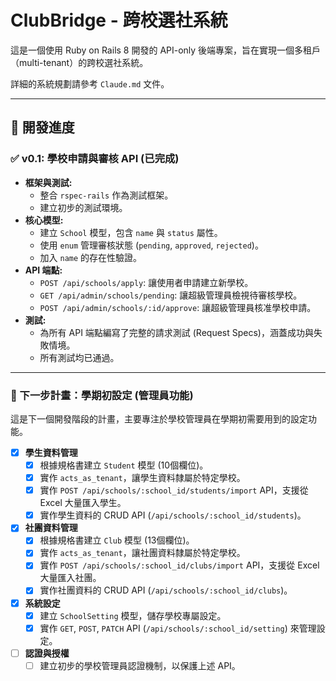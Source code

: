 # ClubBridge - 跨校選社系統

這是一個使用 Ruby on Rails 8 開發的 API-only 後端專案，旨在實現一個多租戶（multi-tenant）的跨校選社系統。

詳細的系統規劃請參考 `Claude.md` 文件。

---

## 🚧 開發進度

### ✅ v0.1: 學校申請與審核 API (已完成)

- **框架與測試:**
  - 整合 `rspec-rails` 作為測試框架。
  - 建立初步的測試環境。
- **核心模型:**
  - 建立 `School` 模型，包含 `name` 與 `status` 屬性。
  - 使用 `enum` 管理審核狀態 (`pending`, `approved`, `rejected`)。
  - 加入 `name` 的存在性驗證。
- **API 端點:**
  - `POST /api/schools/apply`: 讓使用者申請建立新學校。
  - `GET /api/admin/schools/pending`: 讓超級管理員檢視待審核學校。
  - `POST /api/admin/schools/:id/approve`: 讓超級管理員核准學校申請。
- **測試:**
  - 為所有 API 端點編寫了完整的請求測試 (Request Specs)，涵蓋成功與失敗情境。
  - 所有測試均已通過。

---

### 📝 下一步計畫：學期初設定 (管理員功能)

這是下一個開發階段的計畫，主要專注於學校管理員在學期初需要用到的設定功能。

- [x] **學生資料管理**
  - [x] 根據規格書建立 `Student` 模型 (10個欄位)。
  - [x] 實作 `acts_as_tenant`，讓學生資料隸屬於特定學校。
  - [x] 實作 `POST /api/schools/:school_id/students/import` API，支援從 Excel 大量匯入學生。
  - [x] 實作學生資料的 CRUD API (`/api/schools/:school_id/students`)。
- [x] **社團資料管理**
  - [x] 根據規格書建立 `Club` 模型 (13個欄位)。
  - [x] 實作 `acts_as_tenant`，讓社團資料隸屬於特定學校。
  - [x] 實作 `POST /api/schools/:school_id/clubs/import` API，支援從 Excel 大量匯入社團。
  - [x] 實作社團資料的 CRUD API (`/api/schools/:school_id/clubs`)。
- [x] **系統設定**
  - [x] 建立 `SchoolSetting` 模型，儲存學校專屬設定。
  - [x] 實作 `GET`, `POST`, `PATCH` API (`/api/schools/:school_id/setting`) 來管理設定。
- [ ] **認證與授權**
  - [ ] 建立初步的學校管理員認證機制，以保護上述 API。
